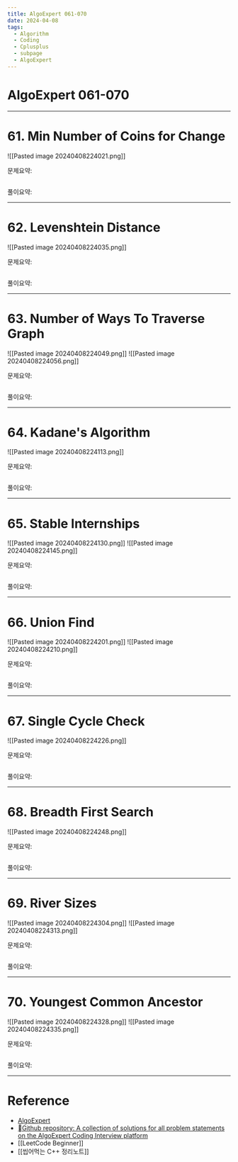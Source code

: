 ```yaml
---
title: AlgoExpert 061-070
date: 2024-04-08
tags:
  - Algorithm
  - Coding
  - Cplusplus
  - subpage
  - AlgoExpert
---
```

# AlgoExpert 061-070

---
# 61.  Min Number of Coins for Change

![[Pasted image 20240408224021.png]]

문제요약:


```cpp

```

풀이요약:

---

# 62.  Levenshtein Distance

![[Pasted image 20240408224035.png]]

문제요약:


```cpp

```

풀이요약:

---
# 63.  Number of Ways To Traverse Graph

![[Pasted image 20240408224049.png]]
![[Pasted image 20240408224056.png]]

문제요약:


```cpp

```

풀이요약:

---
# 64.  Kadane's Algorithm

![[Pasted image 20240408224113.png]]

문제요약:


```cpp

```

풀이요약:

---
# 65. Stable Internships

![[Pasted image 20240408224130.png]]
![[Pasted image 20240408224145.png]]

문제요약:


```cpp

```

풀이요약:

---
# 66.  Union Find

![[Pasted image 20240408224201.png]]
![[Pasted image 20240408224210.png]]

문제요약:


```cpp

```

풀이요약:

---
# 67.  Single Cycle Check

![[Pasted image 20240408224226.png]]

문제요약:


```cpp

```

풀이요약:

---
# 68.  Breadth First Search

![[Pasted image 20240408224248.png]]

문제요약:


```cpp

```

풀이요약:

---
# 69.  River Sizes

![[Pasted image 20240408224304.png]]
![[Pasted image 20240408224313.png]]

문제요약:


```cpp

```

풀이요약:

---
# 70.  Youngest Common Ancestor

![[Pasted image 20240408224328.png]]
![[Pasted image 20240408224335.png]]

문제요약:


```cpp

```

풀이요약:


---
# Reference

- [AlgoExpert](https://www.algoexpert.io/)
- [Github repository: A collection of solutions for all problem statements on the AlgoExpert Coding Interview platform](https://github.com/das-jishu/algoexpert-data-structures-algorithms)
- [[LeetCode Beginner]]
- [[씹어먹는 C++ 정리노트]]

